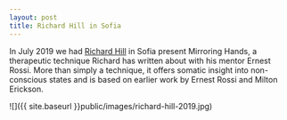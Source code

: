 ```yaml
---
layout: post
title: Richard Hill in Sofia
---
```


In July 2019 we had [Richard Hill](https://www.richardhill.com.au/) in Sofia present Mirroring Hands, a therapeutic technique
Richard has written about with his mentor Ernest Rossi. More than simply a technique, it offers somatic insight into non-conscious states
and is based on earlier work by Ernest Rossi and Milton Erickson.

![]({{ site.baseurl }}public/images/richard-hill-2019.jpg)
